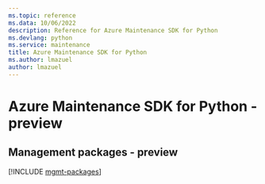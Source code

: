 ```yaml
---
ms.topic: reference
ms.data: 10/06/2022
description: Reference for Azure Maintenance SDK for Python
ms.devlang: python
ms.service: maintenance
title: Azure Maintenance SDK for Python
ms.author: lmazuel
author: lmazuel
---
```

# Azure Maintenance SDK for Python - preview

## Management packages - preview
[!INCLUDE [mgmt-packages](maintenance-mgmt-index.md)]